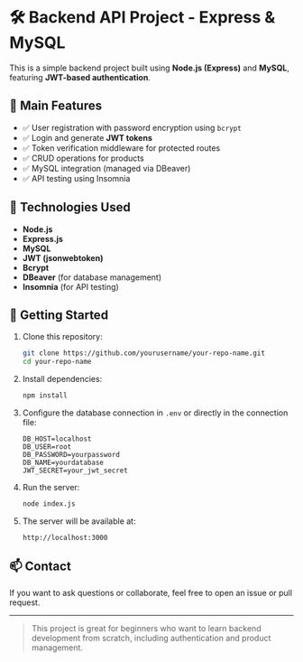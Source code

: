 # 🛠️ Backend API Project - Express & MySQL

This is a simple backend project built using **Node.js (Express)** and **MySQL**, featuring **JWT-based authentication**.

## 📌 Main Features

- ✅ User registration with password encryption using `bcrypt`
- ✅ Login and generate **JWT tokens**
- ✅ Token verification middleware for protected routes
- ✅ CRUD operations for products
- ✅ MySQL integration (managed via DBeaver)
- ✅ API testing using Insomnia

## 🧰 Technologies Used

- **Node.js**
- **Express.js**
- **MySQL**
- **JWT (jsonwebtoken)**
- **Bcrypt**
- **DBeaver** (for database management)
- **Insomnia** (for API testing)

## 🚀 Getting Started

1. Clone this repository:
   ```bash
   git clone https://github.com/yourusername/your-repo-name.git
   cd your-repo-name
   ```

2. Install dependencies:
   ```bash
   npm install
   ```

3. Configure the database connection in `.env` or directly in the connection file:
   ```env
   DB_HOST=localhost
   DB_USER=root
   DB_PASSWORD=yourpassword
   DB_NAME=yourdatabase
   JWT_SECRET=your_jwt_secret
   ```

4. Run the server:
   ```bash
   node index.js
   ```

5. The server will be available at:
   ```
   http://localhost:3000
   ```

## 📫 Contact

If you want to ask questions or collaborate, feel free to open an issue or pull request.

---

> This project is great for beginners who want to learn backend development from scratch, including authentication and product management.
